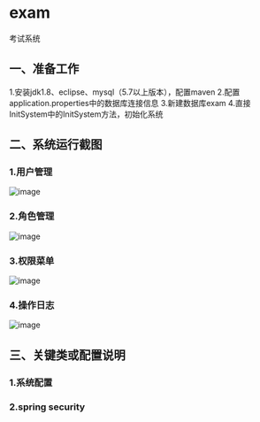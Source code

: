# exam
考试系统

## 一、准备工作
1.安装jdk1.8、eclipse、mysql（5.7以上版本），配置maven
2.配置application.properties中的数据库连接信息
3.新建数据库exam
4.直接InitSystem中的InitSystem方法，初始化系统

## 二、系统运行截图
### 1.用户管理
![image](https://github.com/dinggz1982/exam/blob/master/snapshots/%E7%94%A8%E6%88%B7%E7%AE%A1%E7%90%86.png)
### 2.角色管理
![image](https://github.com/dinggz1982/exam/blob/master/snapshots/%E8%A7%92%E8%89%B2%E7%AE%A1%E7%90%86.png)
### 3.权限菜单
![image](https://github.com/dinggz1982/exam/blob/master/snapshots/%E6%9D%83%E9%99%90%E8%8F%9C%E5%8D%95.png)
### 4.操作日志
![image](https://github.com/dinggz1982/exam/blob/master/snapshots/%E6%93%8D%E4%BD%9C%E6%97%A5%E5%BF%97.png)

## 三、关键类或配置说明
### 1.系统配置

### 2.spring security



